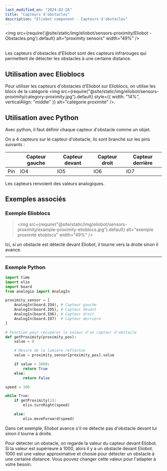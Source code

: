 ```yaml
---
last_modified_on: "2024-02-26"
title: "Capteurs d'obstacles"
description: "Eliobot component - Capteurs d'obstacles"
---
```



<img src={require('@site/static/img/eliobot/sensors-proximity/Eliobot - Obstacles.png').default} alt="proximity sensors" width="49%" />

<br/>Les capteurs d'obstacles d'Eliobot sont des capteurs infrarouges qui permettent de détecter les obstacles à une certaine distance.

## Utilisation avec Elioblocs

Pour utiliser les capteurs d'obstacles d'Eliobot sur Elioblocs, on utilise les blocs de la catégorie <img src={require("@site/static/img/eliobot/sensors-proximity/category-proximity.jpg").default} style={{ width: "14%", verticalAlign: "middle" }} alt="catégorie proximité" />.

## Utilisation avec Python

Avec python, il faut définir chaque capteur d'obstacle comme un objet.

On a 4 capteurs sur le capteur d'obstacle, ils sont branché sur les pins suivants :

|     | Capteur gauche | Capteur devant | Capteur droit | Capteur derrière |
|-----|----------------|----------------|---------------|------------------|
| Pin | IO4            | IO5            | IO6           | IO7              |

Les capteurs renvoient des valeurs analogiques.

## Exemples associés

### Exemple Elioblocs

>
> <img src={require("@site/static/img/eliobot/sensors-proximity/example-proximity-elioblocs.jpg").default} alt="exemple proximité elioblocs" width="49%" />
> 

Ici, si un obstacle est détecté devant Eliobot, il tourne vers la droite sinon il avance.

---

### Exemple Python

```python
import time
import elio
import board
from analogio import AnalogIn

proximity_sensor = [
    AnalogIn(board.IO4), # Capteur gauche
    AnalogIn(board.IO5), # Capteur devant
    AnalogIn(board.IO6), # Capteur droit
    AnalogIn(board.IO7)  # Capteur derrière
]

# Fonction pour récupérer la valeur d'un capteur d'obstacle
def getProximity(proximity_pos):
    value = 0

    # Mesure de la lumière réfléchie
    value = proximity_sensor[proximity_pos].value

    if value > 1000:
        return True
    else:
        return False

speed = 100

while True:
    if getProximity(1):
        elio.turnRight(speed)

    else:
        elio.moveForward(speed)
```

Dans cet exemple, Eliobot avance s'il ne détecte pas d'obstacle devant lui sinon il tourne à droite.

Pour détecter un obstacle, on regarde la valeur du capteur devant Eliobot. Si la valeur est supérieure à 1000, alors il y a un obstacle devant Eliobot.
1000 est une valeur approximative et choisie pour détecter un obstacle à une certaine distance. Vous pouvez changer cette valeur pour l'adapter à votre besoin.